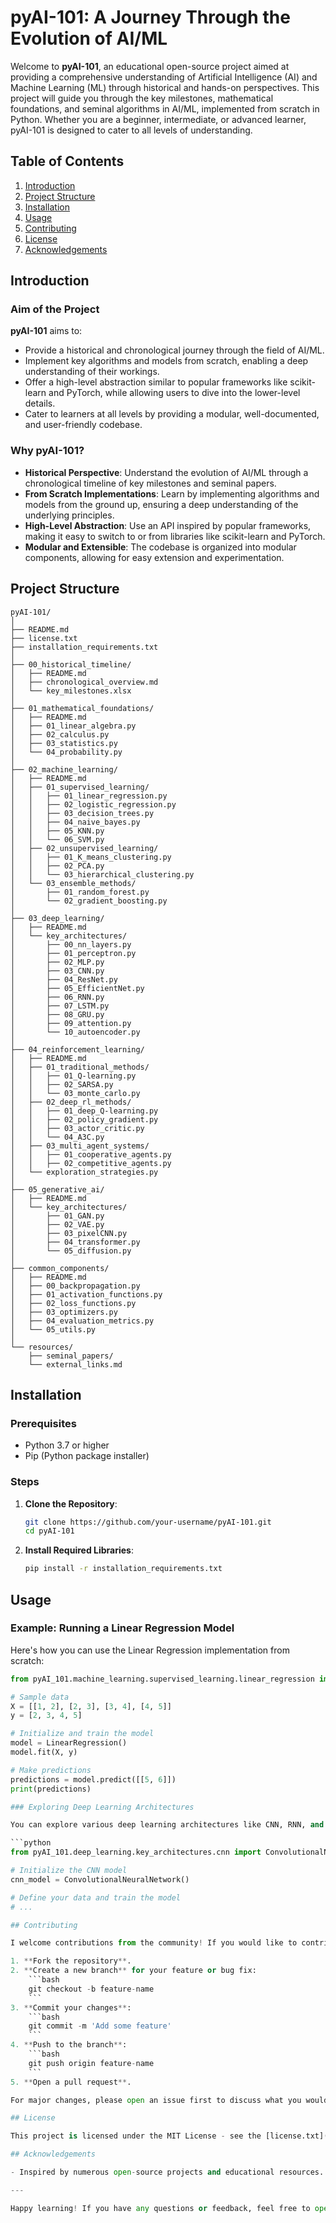 # pyAI-101: A Journey Through the Evolution of AI/ML

Welcome to **pyAI-101**, an educational open-source project aimed at providing a comprehensive understanding of Artificial Intelligence (AI) and Machine Learning (ML) through historical and hands-on perspectives. This project will guide you through the key milestones, mathematical foundations, and seminal algorithms in AI/ML, implemented from scratch in Python. Whether you are a beginner, intermediate, or advanced learner, pyAI-101 is designed to cater to all levels of understanding.

## Table of Contents

1. [Introduction](#introduction)
2. [Project Structure](#project-structure)
3. [Installation](#installation)
4. [Usage](#usage)
5. [Contributing](#contributing)
6. [License](#license)
7. [Acknowledgements](#acknowledgements)

## Introduction

### Aim of the Project

**pyAI-101** aims to:

- Provide a historical and chronological journey through the field of AI/ML.
- Implement key algorithms and models from scratch, enabling a deep understanding of their workings.
- Offer a high-level abstraction similar to popular frameworks like scikit-learn and PyTorch, while allowing users to dive into the lower-level details.
- Cater to learners at all levels by providing a modular, well-documented, and user-friendly codebase.

### Why pyAI-101?

- **Historical Perspective**: Understand the evolution of AI/ML through a chronological timeline of key milestones and seminal papers.
- **From Scratch Implementations**: Learn by implementing algorithms and models from the ground up, ensuring a deep understanding of the underlying principles.
- **High-Level Abstraction**: Use an API inspired by popular frameworks, making it easy to switch to or from libraries like scikit-learn and PyTorch.
- **Modular and Extensible**: The codebase is organized into modular components, allowing for easy extension and experimentation.

## Project Structure

```plaintext
pyAI-101/
│
├── README.md
├── license.txt
├── installation_requirements.txt
│
├── 00_historical_timeline/
│   ├── README.md
│   ├── chronological_overview.md
│   └── key_milestones.xlsx
│
├── 01_mathematical_foundations/
│   ├── README.md
│   ├── 01_linear_algebra.py
│   ├── 02_calculus.py
│   ├── 03_statistics.py
│   └── 04_probability.py
│
├── 02_machine_learning/
│   ├── README.md
│   ├── 01_supervised_learning/
│   │   ├── 01_linear_regression.py  
│   │   ├── 02_logistic_regression.py  
│   │   ├── 03_decision_trees.py  
│   │   ├── 04_naive_bayes.py  
│   │   ├── 05_KNN.py  
│   │   └── 06_SVM.py 
│   ├── 02_unsupervised_learning/
│   │   ├── 01_K_means_clustering.py 
│   │   ├── 02_PCA.py
│   │   └── 03_hierarchical_clustering.py
│   └── 03_ensemble_methods/
│       ├── 01_random_forest.py
│       └── 02_gradient_boosting.py
│
├── 03_deep_learning/
│   ├── README.md
│   └── key_architectures/
│       ├── 00_nn_layers.py
│       ├── 01_perceptron.py
│       ├── 02_MLP.py
│       ├── 03_CNN.py
│       ├── 04_ResNet.py
│       ├── 05_EfficientNet.py
│       ├── 06_RNN.py
│       ├── 07_LSTM.py
│       ├── 08_GRU.py
│       ├── 09_attention.py
│       └── 10_autoencoder.py
│
├── 04_reinforcement_learning/
│   ├── README.md
│   ├── 01_traditional_methods/
│   │   ├── 01_Q-learning.py
│   │   ├── 02_SARSA.py
│   │   └── 03_monte_carlo.py
│   ├── 02_deep_rl_methods/
│   │   ├── 01_deep_Q-learning.py
│   │   ├── 02_policy_gradient.py
│   │   ├── 03_actor_critic.py
│   │   └── 04_A3C.py
│   ├── 03_multi_agent_systems/
│   │   ├── 01_cooperative_agents.py
│   │   ├── 02_competitive_agents.py
│   └── exploration_strategies.py
│
├── 05_generative_ai/
│   ├── README.md
│   └── key_architectures/
│       ├── 01_GAN.py
│       ├── 02_VAE.py
│       ├── 03_pixelCNN.py 
│       ├── 04_transformer.py
│       └── 05_diffusion.py
│
├── common_components/
│   ├── README.md
│   ├── 00_backpropagation.py
│   ├── 01_activation_functions.py
│   ├── 02_loss_functions.py
│   ├── 03_optimizers.py
│   ├── 04_evaluation_metrics.py
│   └── 05_utils.py
│
└── resources/
    ├── seminal_papers/
    └── external_links.md
```

## Installation

### Prerequisites

- Python 3.7 or higher
- Pip (Python package installer)

### Steps

1. **Clone the Repository**:
    ```bash
    git clone https://github.com/your-username/pyAI-101.git
    cd pyAI-101
    ```

2. **Install Required Libraries**:
    ```bash
    pip install -r installation_requirements.txt
    ```

## Usage

### Example: Running a Linear Regression Model

Here's how you can use the Linear Regression implementation from scratch:

```python
from pyAI_101.machine_learning.supervised_learning.linear_regression import LinearRegression

# Sample data
X = [[1, 2], [2, 3], [3, 4], [4, 5]]
y = [2, 3, 4, 5]

# Initialize and train the model
model = LinearRegression()
model.fit(X, y)

# Make predictions
predictions = model.predict([[5, 6]])
print(predictions)

### Exploring Deep Learning Architectures

You can explore various deep learning architectures like CNN, RNN, and Transformers:

```python
from pyAI_101.deep_learning.key_architectures.cnn import ConvolutionalNeuralNetwork

# Initialize the CNN model
cnn_model = ConvolutionalNeuralNetwork()

# Define your data and train the model
# ...

## Contributing

I welcome contributions from the community! If you would like to contribute, please follow these steps:

1. **Fork the repository**.
2. **Create a new branch** for your feature or bug fix:
    ```bash
    git checkout -b feature-name
    ```
3. **Commit your changes**:
    ```bash
    git commit -m 'Add some feature'
    ```
4. **Push to the branch**:
    ```bash
    git push origin feature-name
    ```
5. **Open a pull request**.

For major changes, please open an issue first to discuss what you would like to change.

## License

This project is licensed under the MIT License - see the [license.txt](license.txt) file for details.

## Acknowledgements

- Inspired by numerous open-source projects and educational resources.

---

Happy learning! If you have any questions or feedback, feel free to open an issue or contact me at geeksakthi.uk@gmail.com.

